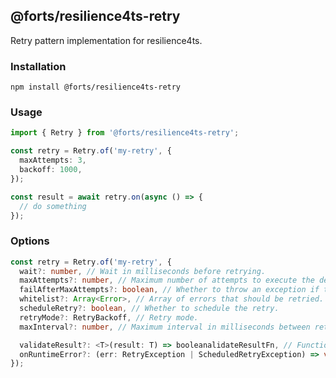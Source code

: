 ## @forts/resilience4ts-retry

Retry pattern implementation for resilience4ts.

### Installation

`npm install @forts/resilience4ts-retry`

### Usage

```typescript
import { Retry } from '@forts/resilience4ts-retry';

const retry = Retry.of('my-retry', {
  maxAttempts: 3,
  backoff: 1000,
});

const result = await retry.on(async () => {
  // do something
});
```

### Options

```typescript
const retry = Retry.of('my-retry', {
  wait?: number, // Wait in milliseconds before retrying.
  maxAttempts?: number, // Maximum number of attempts to execute the decorated method.
  failAfterMaxAttempts?: boolean, // Whether to throw an exception if the retry is executed.
  whitelist?: Array<Error>, // Array of errors that should be retried.
  scheduleRetry?: boolean, // Whether to schedule the retry.
  retryMode?: RetryBackoff, // Retry mode.
  maxInterval?: number, // Maximum interval in milliseconds between retries.

  validateResult?: <T>(result: T) => booleanalidateResultFn, // Function that determines whether the result should be retried.
  onRuntimeError?: (err: RetryException | ScheduledRetryException) => void, // Function that is called when a runtime error occurs.
});
```
